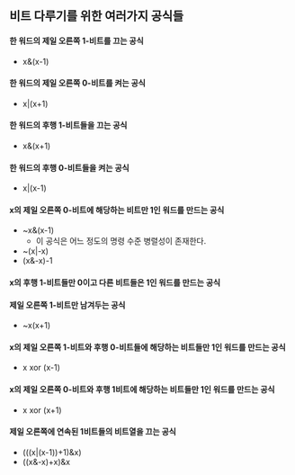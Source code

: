 ## 비트 다루기를 위한 여러가지 공식들

#### 한 워드의 제일 오른쪽 1-비트를 끄는 공식

* x&(x-1)

#### 한 워드의 제일 오른쪽 0-비트를 켜는 공식

* x|(x+1)

#### 한 워드의 후행 1-비트들을 끄는 공식

* x&(x+1)

#### 한 워드의 후행 0-비트들을 켜는 공식

* x|(x-1)

#### x의 제일 오른쪽 0-비트에 해당하는 비트만 1인 워드를 만드는 공식

* ~x&(x-1)
  * 이 공식은 어느 정도의 명령 수준 병렬성이 존재한다.
* ~(x|-x)
* (x&-x)-1

#### x의 후행 1-비트들만 0이고 다른 비트들은 1인 워드를 만드는 공식

#### 제일 오른쪽 1-비트만 남겨두는 공식

* ~x(x+1)

#### x의 제일 오른쪽 1-비트와 후행 0-비트들에 해당하는 비트들만 1인 워드를 만드는 공식

* x xor (x-1)

#### x의 제일 오른쪽 0-비트와 후행 1비트에 해당하는 비트들만 1인 워드를 만드는 공식

* x xor (x+1)

#### 제일 오른쪽에 연속된 1비트들의 비트열을 끄는 공식

* (((x|(x-1))+1)&x)
* ((x&-x)+x)&x
